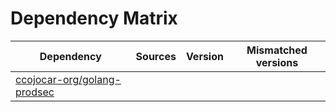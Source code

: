 # Dependency Matrix

Dependency | Sources | Version | Mismatched versions
---------- | ------- | ------- | -------------------
[ccojocar-org/golang-prodsec](https://github.com/ccojocar-org/golang-prodsec.git) |  | []() | 
